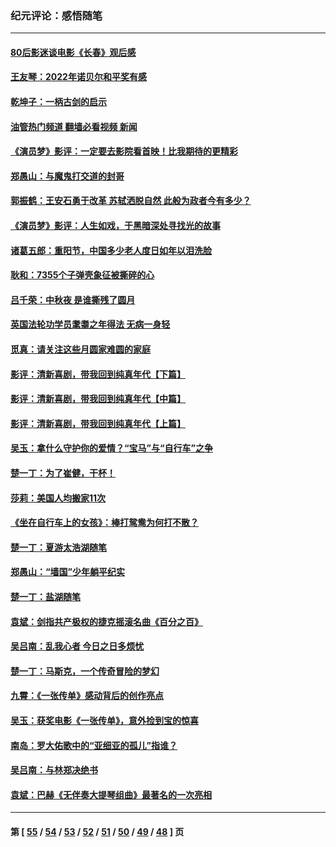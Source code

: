 ### 纪元评论：感悟随笔
---
#### [80后影迷谈电影《长春》观后感](../../pages/nsc1035/n13852708.md?11050330) 
#### [王友琴：2022年诺贝尔和平奖有感](../../pages/nsc1035/n13848079.md?11050330) 
#### [乾坤子：一柄古剑的启示](../../pages/nsc1035/n13841954.md?11050330) 
#### [油管热门频道 翻墙必看视频 新闻](ok?11050330)
#### [《演员梦》影评：一定要去影院看首映！比我期待的更精彩](../../pages/nsc1035/n13840865.md?11050330) 
#### [郑愚山：与魔鬼打交道的封哥](../../pages/nsc1035/n13840314.md?11050330) 
#### [郭振鹤：王安石勇于改革 苏轼洒脱自然 此般为政者今有多少？](../../pages/nsc1035/n13836901.md?11050330) 
#### [《演员梦》影评：人生如戏，于黑暗深处寻找光的故事](../../pages/nsc1035/n13832182.md?11050330) 
#### [诸葛五郎：重阳节，中国多少老人度日如年以泪洗脸](../../pages/nsc1035/n13831696.md?11050330) 
#### [耿和：7355个子弹壳象征被撕碎的心](../../pages/nsc1035/n13830612.md?11050330) 
#### [吕千荣：中秋夜 是谁撕残了圆月](../../pages/nsc1035/n13824365.md?11050330) 
#### [英国法轮功学员耄耋之年得法 无病一身轻](../../pages/nsc1035/n13821415.md?11050330) 
#### [觅真：请关注这些月圆家难圆的家庭](../../pages/nsc1035/n13817374.md?11050330) 
#### [影评：清新喜剧，带我回到纯真年代【下篇】](../../pages/nsc1035/n13806698.md?11050330) 
#### [影评：清新喜剧，带我回到纯真年代【中篇】](../../pages/nsc1035/n13806120.md?11050330) 
#### [影评：清新喜剧，带我回到纯真年代【上篇】](../../pages/nsc1035/n13805467.md?11050330) 
#### [吴玉：拿什么守护你的爱情？“宝马”与“自行车”之争](../../pages/nsc1035/n13804482.md?11050330) 
#### [楚一丁：为了崔健，干杯！](../../pages/nsc1035/n13802006.md?11050330) 
#### [莎莉：美国人均搬家11次](../../pages/nsc1035/n13801777.md?11050330) 
#### [《坐在自行车上的女孩》：棒打鸳鸯为何打不散？](../../pages/nsc1035/n13799272.md?11050330) 
#### [楚一丁：夏游太浩湖随笔](../../pages/nsc1035/n13796515.md?11050330) 
#### [郑愚山：“墙国”少年躺平纪实](../../pages/nsc1035/n13796701.md?11050330) 
#### [楚一丁：盐湖随笔](../../pages/nsc1035/n13796541.md?11050330) 
#### [袁斌：剑指共产极权的捷克摇滚名曲《百分之百》](../../pages/nsc1035/n13777612.md?11050330) 
#### [吴吕南：乱我心者 今日之日多烦忧](../../pages/nsc1035/n13777510.md?11050330) 
#### [楚一丁：马斯克，一个传奇冒险的梦幻](../../pages/nsc1035/n13777160.md?11050330) 
#### [九霄：《一张传单》感动背后的创作亮点](../../pages/nsc1035/n13773830.md?11050330) 
#### [吴玉：获奖电影《一张传单》，意外捡到宝的惊喜](../../pages/nsc1035/n13772014.md?11050330) 
#### [南岛：罗大佑歌中的“亚细亚的孤儿”指谁？](../../pages/nsc1035/n13765051.md?11050330) 
#### [吴吕南：与林郑决绝书](../../pages/nsc1035/n13764053.md?11050330) 
#### [袁斌：巴赫《无伴奏大提琴组曲》最著名的一次亮相](../../pages/nsc1035/n13762193.md?11050330) 

---
#### 第 [ [55](./55.md?11050330) / [54](./54.md?11050330) / [53](./53.md?11050330) / [52](./52.md?11050330) / [51](./51.md?11050330) / [50](./50.md?11050330) / [49](./49.md?11050330) / [48](./48.md?11050330) ] 页
